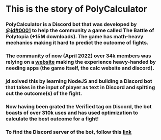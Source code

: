 # This is the story of PolyCalculator

### PolyCalculator is a Discord bot that was developed by [@jd#0001](https://discord.com/channels/@me/217385992837922819) to help the community a game called The Battle of Polytopia (+15M downloads). The game has math-heavy mechanics making it hard to predict the outcome of fights.

### The community of now (April 2022) over 34k members was relying on a [website](https://frothfrenzy.github.io/polytopiacalculator) making the experience heavy-handed by needing  apps (the game itself, the calc website and discord).

### jd solved this by learning NodeJS and building a Discord bot that takes in the input of player as text in Discord and spitting out the outcome(s) of the fight.

### Now having been grated the Verified tag on Discord, the bot boasts of over 310k uses and has used optimization to calculate the best outcome for a fight!

### To find the Discord server of the bot, follow this [link](https://discord.gg/rtSTmd8)